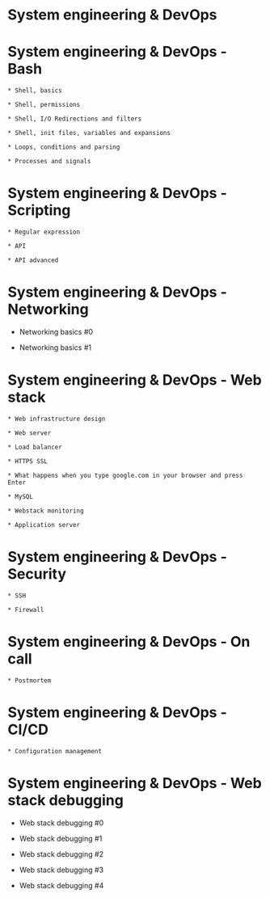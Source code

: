 # System engineering & DevOps

# System engineering & DevOps - Bash

    * Shell, basics 
    
    * Shell, permissions 
    
    * Shell, I/O Redirections and filters 
    
    * Shell, init files, variables and expansions 
    
    * Loops, conditions and parsing 
    
    * Processes and signals 

# System engineering & DevOps - Scripting

    * Regular expression 
    
    * API 
    
    * API advanced 

# System engineering & DevOps - Networking
   
   * Networking basics #0 
   
   * Networking basics #1 

# System engineering & DevOps - Web stack

    * Web infrastructure design 
    
    * Web server 
    
    * Load balancer 
    
    * HTTPS SSL 
    
    * What happens when you type google.com in your browser and press Enter 
    
    * MySQL 
    
    * Webstack monitoring 
    
    * Application server 

# System engineering & DevOps - Security

    * SSH 
    
    * Firewall 

# System engineering & DevOps - On call

    * Postmortem 

# System engineering & DevOps - CI/CD

    * Configuration management 

# System engineering & DevOps - Web stack debugging
   
   * Web stack debugging #0 
   
   * Web stack debugging #1 
   
   * Web stack debugging #2 
   
   * Web stack debugging #3 
   
   * Web stack debugging #4 

